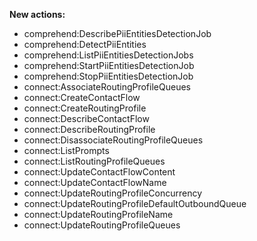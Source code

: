 **New actions:**

- comprehend:DescribePiiEntitiesDetectionJob
- comprehend:DetectPiiEntities
- comprehend:ListPiiEntitiesDetectionJobs
- comprehend:StartPiiEntitiesDetectionJob
- comprehend:StopPiiEntitiesDetectionJob
- connect:AssociateRoutingProfileQueues
- connect:CreateContactFlow
- connect:CreateRoutingProfile
- connect:DescribeContactFlow
- connect:DescribeRoutingProfile
- connect:DisassociateRoutingProfileQueues
- connect:ListPrompts
- connect:ListRoutingProfileQueues
- connect:UpdateContactFlowContent
- connect:UpdateContactFlowName
- connect:UpdateRoutingProfileConcurrency
- connect:UpdateRoutingProfileDefaultOutboundQueue
- connect:UpdateRoutingProfileName
- connect:UpdateRoutingProfileQueues
